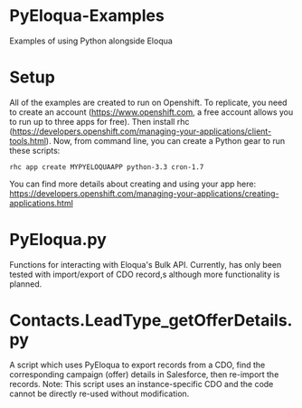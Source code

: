 # PyEloqua-Examples
Examples of using Python alongside Eloqua

# Setup
All of the examples are created to run on Openshift. To replicate, you need to create an account (https://www.openshift.com, a free account allows you to run up to three apps for free). Then install rhc (https://developers.openshift.com/managing-your-applications/client-tools.html). Now, from command line, you can create a Python gear to run these scripts:

```
rhc app create MYPYELOQUAAPP python-3.3 cron-1.7
```

You can find more details about creating and using your app here: https://developers.openshift.com/managing-your-applications/creating-applications.html

# PyEloqua.py
Functions for interacting with Eloqua's Bulk API. Currently, has only been tested with import/export of CDO record,s although more functionality is planned.

# Contacts.LeadType_getOfferDetails.py
A script which uses PyEloqua to export records from a CDO, find the corresponding campaign (offer) details in Salesforce, then re-import the records.
Note: This script uses an instance-specific CDO and the code cannot be directly re-used without modification.
